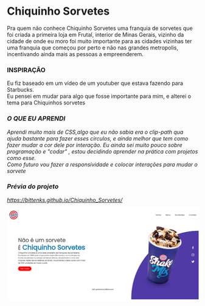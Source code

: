 # Chiquinho Sorvetes
Pra quem não conhece Chiquinho Sorvetes  uma franquia de sorvetes que foi criada a primeira loja em Frutal, interior de Minas Gerais, vizinho da cidade de onde eu moro
foi muito importante para as cidades vizinhas ter uma franquia que começou por perto e não nas grandes metropolis, incentivando ainda mais as pessoas a empreenderem.

### INSPIRAÇÃO <br />
Eu fiz baseado em um vídeo de um youtuber que estava fazendo para Starbucks.
<br/>
Eu pensei em mudar para algo que fosse importante para mim, e alterei o tema para Chiquinhos sorvetes
### <i> O QUE EU APRENDI <i/> 

Aprendi muito mais de CSS,algo que eu não sabia era o clip-path qua ajuda bastante para fazer esses circulos, e  ainda melhor que tem como fazer mudar a cor dele
por interação. Eu ainda sei muito pouco sobre programação e "codar" , estou decidindo aprender na prática com projetos como esse.
<br/> 
Como futuro vou fazer a responsividade e colocar interações para mudar o sorvete
<br/> 

### Prévia do projeto <br/>
https://bittenks.github.io/Chiquinho_Sorvetes/

![alt text](https://github.com/bittenks/Chiquinho_Sorvetes/blob/master/images/print.png)

